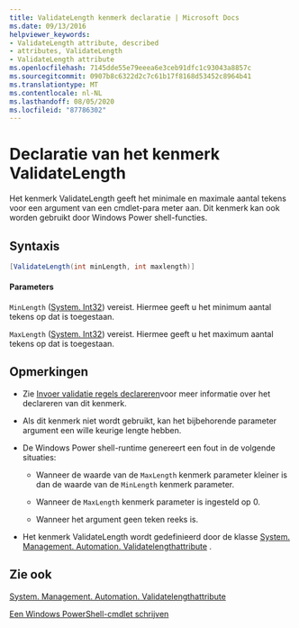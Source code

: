 ```yaml
---
title: ValidateLength kenmerk declaratie | Microsoft Docs
ms.date: 09/13/2016
helpviewer_keywords:
- ValidateLength attribute, described
- attributes, ValidateLength
- ValidateLength attribute
ms.openlocfilehash: 7145dde55e79eeea6e3ceb91dfc1c93043a8857c
ms.sourcegitcommit: 0907b8c6322d2c7c61b17f8168d53452c8964b41
ms.translationtype: MT
ms.contentlocale: nl-NL
ms.lasthandoff: 08/05/2020
ms.locfileid: "87786302"
---
```

# <a name="validatelength-attribute-declaration"></a>Declaratie van het kenmerk ValidateLength

Het kenmerk ValidateLength geeft het minimale en maximale aantal tekens voor een argument van een cmdlet-para meter aan. Dit kenmerk kan ook worden gebruikt door Windows Power shell-functies.

## <a name="syntax"></a>Syntaxis

```csharp
[ValidateLength(int minLength, int maxlength)]
```

#### <a name="parameters"></a>Parameters

`MinLength` ([System. Int32](/dotnet/api/System.Int32)) vereist. Hiermee geeft u het minimum aantal tekens op dat is toegestaan.

`MaxLength` ([System. Int32](/dotnet/api/System.Int32)) vereist. Hiermee geeft u het maximum aantal tekens op dat is toegestaan.

## <a name="remarks"></a>Opmerkingen

- Zie [Invoer validatie regels declareren](./how-to-validate-parameter-input.md)voor meer informatie over het declareren van dit kenmerk.

- Als dit kenmerk niet wordt gebruikt, kan het bijbehorende parameter argument een wille keurige lengte hebben.

- De Windows Power shell-runtime genereert een fout in de volgende situaties:

  - Wanneer de waarde van de `MaxLength` kenmerk parameter kleiner is dan de waarde van de `MinLength` kenmerk parameter.

  - Wanneer de `MaxLength` kenmerk parameter is ingesteld op 0.

  - Wanneer het argument geen teken reeks is.

- Het kenmerk ValidateLength wordt gedefinieerd door de klasse [System. Management. Automation. Validatelengthattribute](/dotnet/api/System.Management.Automation.ValidateLengthAttribute) .

## <a name="see-also"></a>Zie ook

[System. Management. Automation. Validatelengthattribute](/dotnet/api/System.Management.Automation.ValidateLengthAttribute)

[Een Windows PowerShell-cmdlet schrijven](./writing-a-windows-powershell-cmdlet.md)
